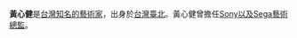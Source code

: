 **黃心健**是[台灣知名的](https://zh.wikipedia.org/wiki/台灣 "wikilink")[藝術家](https://zh.wikipedia.org/wiki/藝術家 "wikilink")，出身於[台灣](https://zh.wikipedia.org/wiki/台灣 "wikilink")[臺北](../Page/臺北市.md "wikilink")。黃心健曾擔任[Sony以及](https://zh.wikipedia.org/wiki/Sony "wikilink")[Sega藝術總監](https://zh.wikipedia.org/wiki/Sega "wikilink")。